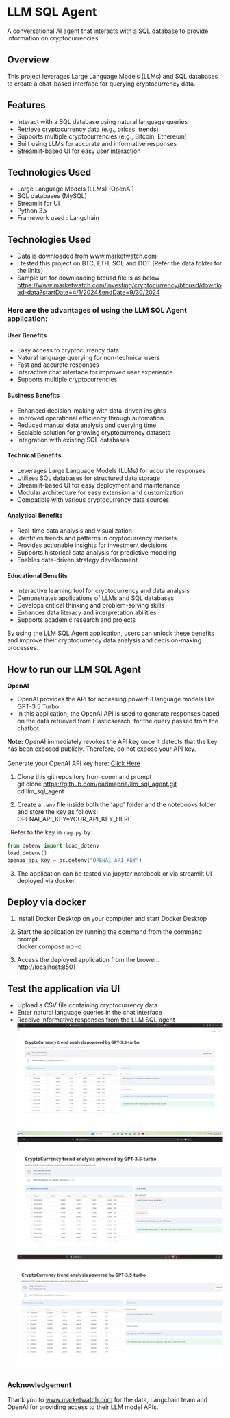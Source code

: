 # LLM SQL Agent
A conversational AI agent that interacts with a SQL database to provide information on cryptocurrencies.

##  Overview
This project leverages Large Language Models (LLMs) and SQL databases to create a chat-based interface for querying cryptocurrency data.

## Features
- Interact with a SQL database using natural language queries
- Retrieve cryptocurrency data (e.g., prices, trends)
- Supports multiple cryptocurrencies (e.g., Bitcoin, Ethereum)
- Built using LLMs for accurate and informative responses
- Streamlit-based UI for easy user interaction
  
## Technologies Used
- Large Language Models (LLMs) (OpenAI)
- SQL databases (MySQL)
- Streamlit for UI
- Python 3.x
- Framework used : Langchain

## Technologies Used
- Data is downloaded from www.marketwatch.com
- I tested this project on BTC, ETH, SOL and DOT.(Refer the data folder for the links)
- Sample url for downloading btcusd file is as below 
https://www.marketwatch.com/investing/cryptocurrency/btcusd/download-data?startDate=4/1/2024&endDate=9/30/2024

### Here are the advantages of using the LLM SQL Agent application:

#### User Benefits
- Easy access to cryptocurrency data
- Natural language querying for non-technical users
- Fast and accurate responses
- Interactive chat interface for improved user experience
- Supports multiple cryptocurrencies

#### Business Benefits
- Enhanced decision-making with data-driven insights
- Improved operational efficiency through automation
- Reduced manual data analysis and querying time
- Scalable solution for growing cryptocurrency datasets
- Integration with existing SQL databases

####  Technical Benefits
- Leverages Large Language Models (LLMs) for accurate responses
- Utilizes SQL databases for structured data storage
- Streamlit-based UI for easy deployment and maintenance
- Modular architecture for easy extension and customization
- Compatible with various cryptocurrency data sources

#### Analytical Benefits
- Real-time data analysis and visualization
- Identifies trends and patterns in cryptocurrency markets
- Provides actionable insights for investment decisions
- Supports historical data analysis for predictive modeling
- Enables data-driven strategy development

#### Educational Benefits
- Interactive learning tool for cryptocurrency and data analysis
- Demonstrates applications of LLMs and SQL databases
- Develops critical thinking and problem-solving skills
- Enhances data literacy and interpretation abilities
- Supports academic research and projects
  
By using the LLM SQL Agent application, users can unlock these benefits and improve their cryptocurrency data analysis and decision-making processes.

<h2> How to run our LLM SQL Agent</h2>

<b>OpenAI</b><br/>
- OpenAI provides the API for accessing powerful language models like GPT-3.5 Turbo.<br/>
- In this application, the OpenAI API is used to generate responses based on the data retrieved from Elasticsearch, for the query passed from the chatbot.<br/>

**Note:** OpenAI immediately revokes the API key once it detects that the key has been exposed publicly. Therefore, do not expose your API key.<br/>
<br/>
Generate your OpenAI API key here: [Click Here](https://platform.openai.com/account/api-keys)

1. Clone this git repository from command prompt<br/>
git clone https://github.com/padmapria/llm_sql_agent.git    
cd llm_sql_agent    

2. Create a `.env` file inside both the 'app' folder and the notebooks folder and store the key as follows:     
OPENAI_API_KEY=YOUR_API_KEY_HERE<br/>

. Refer to the key in `rag.py` by:  
```python   
from dotenv import load_dotenv   
load_dotenv()   
openai_api_key = os.getenv("OPENAI_API_KEY")    
```
3. The application can be tested via jupyter notebook or via streamlit UI deployed via docker.

## Deploy via docker 
1. Install Docker Desktop on your computer and start Docker Desktop    

2. Start the application by running the command from the command prompt <br/>
docker compose up -d

3. Access the deployed application from the brower..        
http://localhost:8501

## Test the application via UI
- Upload a CSV file containing cryptocurrency data
- Enter natural language queries in the chat interface
- Receive informative responses from the LLM SQL agent
  ![streamlit_ui](images/btc_sample.jpg)
  ![streamlit_ui](images/dot_sample.jpg)
  ![streamlit_ui](images/sample_query.jpg)

### Acknowledgement
Thank you to www.marketwatch.com for the data, Langchain team and OpenAI for providing access to their LLM model APIs.
